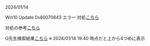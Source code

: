 2024/01/14

Win10 Update 0x80070643 エラー
対処[こちら](https://support.microsoft.com/ja-jp/topic/kb5028997-winre-%E6%9B%B4%E6%96%B0%E3%83%97%E3%83%AD%E3%82%B0%E3%83%A9%E3%83%A0%E3%82%92%E3%82%A4%E3%83%B3%E3%82%B9%E3%83%88%E3%83%BC%E3%83%AB%E3%81%99%E3%82%8B%E3%81%9F%E3%82%81%E3%81%AB%E3%83%91%E3%83%BC%E3%83%86%E3%82%A3%E3%82%B7%E3%83%A7%E3%83%B3%E3%81%AE%E3%82%B5%E3%82%A4%E3%82%BA%E3%82%92%E6%89%8B%E5%8B%95%E3%81%A7%E5%A4%89%E6%9B%B4%E3%81%99%E3%82%8B%E6%89%8B%E9%A0%86-400faa27-9343-461c-ada9-24c8229763bf)

対処の参考[こちら](https://support.microsoft.com/ja-jp/topic/kb5034441-windows-10-%E3%83%90%E3%83%BC%E3%82%B8%E3%83%A7%E3%83%B3-21h2-%E3%81%8A%E3%82%88%E3%81%B3-22h2-%E7%94%A8-windows-%E5%9B%9E%E5%BE%A9%E7%92%B0%E5%A2%83%E3%81%AE%E6%9B%B4%E6%96%B0%E3%83%97%E3%83%AD%E3%82%B0%E3%83%A9%E3%83%A0-2024-%E5%B9%B4-1-%E6%9C%88-9-%E6%97%A5-62c04204-aaa5-4fee-a02a-2fdea17075a8)

G先生検索結果[こちら](https://news.mynavi.jp/techplus/article/20240111-2860896/)
※ 2024/01/14 19:40 時点だと上から4つめに表示
